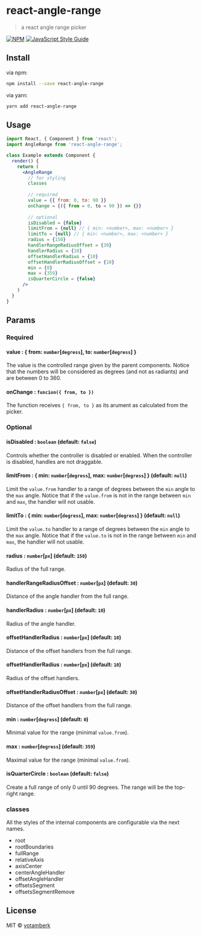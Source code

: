 # react-angle-range

> a react angle range picker

[![NPM](https://img.shields.io/npm/v/react-angle-range.svg)](https://www.npmjs.com/package/react-angle-range) [![JavaScript Style Guide](https://img.shields.io/badge/code_style-standard-brightgreen.svg)](https://standardjs.com)

## Install

via npm:

```bash
npm install --save react-angle-range
```

via yarn:

```bash
yarn add react-angle-range
```

## Usage

```jsx
import React, { Component } from 'react';
import AngleRange from 'react-angle-range';

class Example extends Component {
  render() {
    return (
      <AngleRange
        // for styling
        classes
       
        // required
        value = {{ from: 0, to: 90 }}
        onChange = {({ from = 0, to = 90 }) => {}}
        
        // optional
        isDisabled = {false}
        limitFrom = {null} // { min: <number>, max: <number> }
        limitTo = {null} // { min: <number>, max: <number> }
        radius = {150}
        handlerRangeRadiusOffset = {30}
        handlerRadius = {10}
        offsetHandlerRadius = {10}
        offsetHandlerRadiusOffset = {10}
        min = {0}
        max = {359}
        isQuarterCircle = {false}
      />
    )
  }
}
```

## Params



### Required

#### value : { from: `number`[`degress`], to: `number`[`degress`] }
The value is the controlled range given by the parent components.
Notice that the numbers will be considered as degrees (and not as radiants) and are between 0 to 360.

#### onChange : `funcion({ from, to })`
The function receives `{ from, to }` as its arument as calculated from the picker.

### Optional
#### isDisabled : `boolean` (default: `false`)
Controls whether the controller is disabled or enabled. When the controller is disabled, handles are not draggable.

#### limitFrom : { min: `number`[`degress`], max: `number`[`degress`] } (default: `null`)
Limit the `value.from` handler to a range of degrees between the `min` angle to the `max` angle.
Notice that if the `value.from` is not in the range between `min` and `max`, the handler will not usable.

#### limitTo : { min: `number`[`degress`], max: `number`[`degress`] } (default: `null`)
Limit the `value.to` handler to a range of degrees between the `min` angle to the `max` angle.
Notice that if the `value.to` is not in the range between `min` and `max`, the handler will not usable.

#### radius : `number`[`px`] (default: `150`)
Radius of the full range.

#### handlerRangeRadiusOffset : `number`[`px`]  (default: `30`)
Distance of the angle handler from the full range.

#### handlerRadius : `number`[`px`]  (default: `10`)
Radius of the angle handler.

#### offsetHandlerRadius : `number`[`px`]  (default: `10`)
Distance of the offset handlers from the full range.

#### offsetHandlerRadius : `number`[`px`]  (default: `10`)
Radius of the offset handlers.

#### offsetHandlerRadiusOffset : `number`[`px`]  (default: `30`)
Distance of the offset handlers from the full range.

#### min : `number`[`degress`]  (default: `0`)
Minimal value for the range (minimal `value.from`).

#### max : `number`[`degress`]  (default: `359`)
Maximal value for the range (minimal `value.from`).

#### isQuarterCircle : `boolean` (default: `false`)
Create a full range of only 0 until 90 degrees. 
The range will be the top-right range. 

### classes
All the styles of the internal components are configurable via the next names.
- root
- rootBoundaries
- fullRange
- relativeAxis
- axisCenter
- centerAngleHandler
- offsetAngleHandler
- offsetsSegment
- offsetsSegmentRemove

## License

MIT © [yotamberk](https://github.com/yotamberk)
